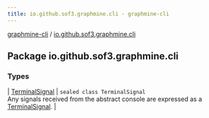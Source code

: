 ```yaml
---
title: io.github.sof3.graphmine.cli - graphmine-cli
---
```


[graphmine-cli](../index.html) / [io.github.sof3.graphmine.cli](./index.html)

## Package io.github.sof3.graphmine.cli

### Types

| [TerminalSignal](-terminal-signal/index.html) | `sealed class TerminalSignal`<br>Any signals received from the abstract console are expressed as a [TerminalSignal](-terminal-signal/index.html). |

